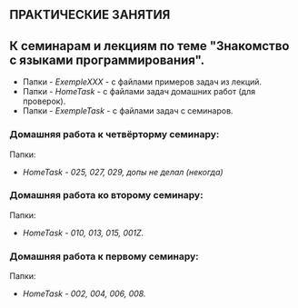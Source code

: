 ## ПРАКТИЧЕСКИЕ ЗАНЯТИЯ
## К семинарам и лекциям по теме "Знакомство с языками программирования".

* Папки - *ExempleXXX*  - с файлами примеров задач из лекций.
* Папки - *HomeTask*    - с файлами задач домашних работ (для проверок).
* Папки - *ExempleTask*        - с файлами задач с семинаров.



### Домашняя работа к четвёрторму семинару:
Папки:
* *HomeTask - 025, 027, 029, допы не делал (некогда)*


### Домашняя работа ко второму семинару:
Папки:
* *HomeTask - 010, 013, 015, 001Z.*


### Домашняя работа к первому семинару:
Папки:
* *HomeTask - 002, 004, 006, 008.*